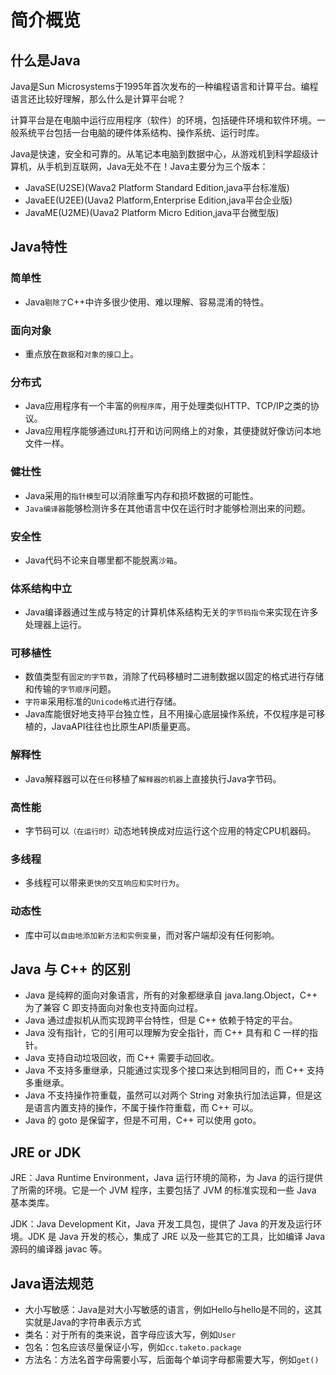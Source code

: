 # 简介概览

## 什么是Java

Java是Sun Microsystems于1995年首次发布的一种编程语言和计算平台。编程语言还比较好理解，那么什么是计算平台呢？

计算平台是在电脑中运行应用程序（软件）的环境，包括硬件环境和软件环境。一般系统平台包括一台电脑的硬件体系结构、操作系统、运行时库。

Java是快速，安全和可靠的。从笔记本电脑到数据中心，从游戏机到科学超级计算机，从手机到互联网，Java无处不在！Java主要分为三个版本：

- JavaSE(U2SE)(Wava2 Platform Standard Edition,java平台标准版)
- JavaEE(U2EE)(Uava2 Platform,Enterprise Edition,java平台企业版)
- JavaME(U2ME)(Uava2 Platform Micro Edition,java平台微型版)

## Java特性

### 简单性

- Java`剔除了`C++中许多很少使用、难以理解、容易混淆的特性。

### 面向对象

- 重点放在`数据`和`对象的接口`上。

### 分布式

- Java应用程序有一个丰富的`例程序库`，用于处理类似HTTP、TCP/IP之类的协议。
- Java应用程序能够通过`URL`打开和访问网络上的对象，其便捷就好像访问本地文件一样。

### 健壮性

- Java采用的`指针模型`可以消除重写内存和损坏数据的可能性。
- `Java编译器`能够检测许多在其他语言中仅在运行时才能够检测出来的问题。

### 安全性

- Java代码不论来自哪里都不能脱离`沙箱`。

### 体系结构中立

- Java编译器通过生成与特定的计算机体系结构无关的`字节码指令`来实现在许多处理器上运行。

### 可移植性

- 数值类型有`固定的字节数`，消除了代码移植时二进制数据以固定的格式进行存储和传输的`字节顺序`问题。
- `字符串`采用标准的`Unicode格式`进行存储。
- Java库能很好地支持平台独立性，且不用操心底层操作系统，不仅程序是可移植的，JavaAPI往往也比原生API质量更高。

### 解释性

- Java解释器可以在`任何`移植了`解释器的机器`上直接执行Java字节码。

### 高性能

- 字节码可以`（在运行时）`动态地转换成对应运行这个应用的特定CPU机器码。

### 多线程

- 多线程可以带来`更快的交互响应和实时行为`。

### 动态性

- 库中可以`自由地添加新方法和实例变量`，而对客户端却没有任何影响。

## Java 与 C++ 的区别

- Java 是纯粹的⾯向对象语⾔，所有的对象都继承自 java.lang.Object，C++ 为了兼容 C 即⽀持⾯向对象也⽀持⾯向过程。
- Java 通过虚拟机从⽽实现跨平台特性，但是 C++ 依赖于特定的平台。
- Java 没有指针，它的引用可以理解为安全指针，⽽ C++ 具有和 C ⼀样的指针。
- Java ⽀持自动垃圾回收，⽽ C++ 需要⼿动回收。
- Java 不⽀持多重继承，只能通过实现多个接⼝来达到相同⽬的，⽽ C++ ⽀持多重继承。
- Java 不⽀持操作符重载，虽然可以对两个 String 对象执行加法运算，但是这是语⾔内置⽀持的操作，不属于操作符重载，⽽ C++ 可以。
- Java 的 goto 是保留字，但是不可用，C++ 可以使用 goto。

## JRE or JDK

JRE：Java Runtime Environment，Java 运行环境的简称，为 Java 的运行提供了所需的环境。它是⼀个 JVM 程序，主要包括了 JVM 的标准实现和⼀些 Java 基本类库。

JDK：Java Development Kit，Java 开发⼯具包，提供了 Java 的开发及运行环境。JDK 是 Java 开发的核心，集成了 JRE 以及⼀些其它的⼯具，比如编译 Java 源码的编译器 javac 等。

## Java语法规范

- 大小写敏感：Java是对大小写敏感的语言，例如Hello与hello是不同的，这其实就是Java的字符串表示方式
- 类名：对于所有的类来说，首字母应该大写，例如`User`
- 包名：包名应该尽量保证小写，例如`cc.taketo.package`
- 方法名：方法名首字母需要小写，后面每个单词字母都需要大写，例如`get()`
